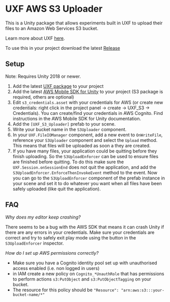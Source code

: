 # UXF AWS S3 Uploader

This is a Unity package that allows experiments built in UXF to upload their files to an Amazon Web Services S3 bucket.

Learn more about UXF [here](https://github.com/immersivecognition/unity-experiment-framework).

To use this in your project download the latest [Release](https://github.com/jackbrookes/uxf-s3-uploader/releases/latest)

## Setup

Note: Requires Unity 2018 or newer.

1. Add the latest [UXF package](https://github.com/jackbrookes/unity-experiment-framework/releases/latest) to your project
2. Add the latest [AWS Mobile SDK for Unity](https://docs.aws.amazon.com/mobile/sdkforunity/developerguide/what-is-unity-plugin.html) to your project (S3 package is required, others are optional)
3. Edit `s3_credentials.asset` with your credentials for AWS (or create new credentials: right click in the project panel -> create -> UXF_S3 -> Credentials). You can create/find your credentials in AWS Cognito. Find instructions in the AWS Mobile SDK for Unity documentation.
4. Add the `[UXF_S3_Uploader]` prefab to your scene.
5. Write your bucket name in the `S3Uploader` component.
6. In your `UXF.FileIOManager` component, add a new event to `OnWriteFile`, reference your `S3Uploader` component and select the `Upload` method. This means that files will be uploaded as soon a they are created.
7. If you have many files, your application could be quitting before they finish uploading. So the `S3UploadEnforcer` can be used to ensure files are finished before quitting. To do this make sure the `UXF.Session.onSessionEnd` does not quit the application, and add the `S3UploadEnforcer.EnforceThenInvokeEvent` method to the event. Now you can go to the `S3UploadEnforcer` component of the prefab instance in your scene and set it to do whatever you want when all files have been safely uploaded (like quit the application).



## FAQ

*Why does my editor keep crashing?*

There seems to be a bug with the AWS SDK that means it can crash Unity if there are any errors in your credentials. Make sure your credentials are correct and try to safely exit play mode using the button in the `S3UploadEnforcer` inspector.

*How do I set up AWS permissions correctly?*

* Make sure you have a Cognito identity pool set up with unauthorised access enabled (i.e. non logged in users)
* in IAM create a new policy on `Cognito_*UnauthRole` that has permissions to perform actions `s3:PutObject` and `s3:PutObjectTagging` on your bucket.
* The resource for this policy should be `"Resource": "arn:aws:s3:::your-bucket-name/*"`
